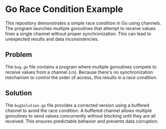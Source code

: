 # Go Race Condition Example

This repository demonstrates a simple race condition in Go using channels.  The program launches multiple goroutines that attempt to receive values from a single channel without proper synchronization.  This can lead to unexpected results and data inconsistencies.

## Problem

The `bug.go` file contains a program where multiple goroutines compete to receive values from a channel (`ch`).  Because there's no synchronization mechanism to control the order of access, this results in a race condition.

## Solution

The `bugSolution.go` file provides a corrected version using a buffered channel to avoid the race condition.  A buffered channel allows multiple goroutines to send values concurrently without blocking until they are all received. This ensures predictable behavior and prevents data corruption.